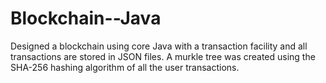 # Blockchain--Java
Designed a blockchain using core Java with a transaction facility and all transactions are stored in JSON files. A murkle tree was created using the SHA-256 hashing algorithm of all the user transactions.  
